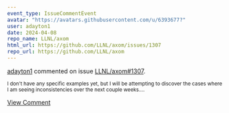 ```yaml
---
event_type: IssueCommentEvent
avatar: "https://avatars.githubusercontent.com/u/6393677?"
user: adayton1
date: 2024-04-08
repo_name: LLNL/axom
html_url: https://github.com/LLNL/axom/issues/1307
repo_url: https://github.com/LLNL/axom
---
```


<a href='https://github.com/adayton1' target='_blank'>adayton1</a> commented on issue <a href='https://github.com/LLNL/axom/issues/1307' target='_blank'>LLNL/axom#1307</a>.

<small>I don't have any specific examples yet, but I will be attempting to discover the cases where I am seeing inconsistencies over the next couple weeks....</small>

<a href='https://github.com/LLNL/axom/issues/1307' target='_blank'>View Comment</a>